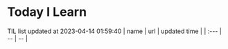 # Today I Learn 
TIL list updated at 2023-04-14 01:59:40
| name | url | updated time |
| :--- | -- | -- |
